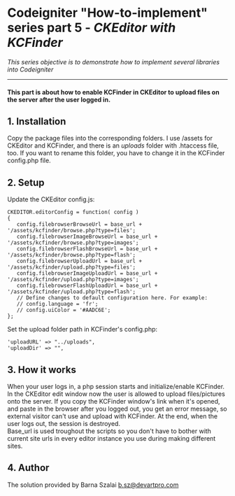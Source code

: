 # Codeigniter "How-to-implement" series part 5 - *CKEditor with KCFinder*

*This series objective is to demonstrate how to implement several libraries into Codeigniter*

***

#### This part is about how to enable KCFinder in CKEditor to upload files on the server after the user logged in.

## 1. Installation

Copy the package files into the corresponding folders. I use /assets for CKEditor and KCFinder, and there is an _uploads_ folder with .htaccess file, too. If you want to rename this folder, you have to change it in the KCFinder config.php file.

## 2. Setup

Update the CKEditor config.js:

    CKEDITOR.editorConfig = function( config )
    {
       config.filebrowserBrowseUrl = base_url + '/assets/kcfinder/browse.php?type=files';
       config.filebrowserImageBrowseUrl = base_url + '/assets/kcfinder/browse.php?type=images';
       config.filebrowserFlashBrowseUrl = base_url + '/assets/kcfinder/browse.php?type=flash';
       config.filebrowserUploadUrl = base_url + '/assets/kcfinder/upload.php?type=files';
       config.filebrowserImageUploadUrl = base_url + '/assets/kcfinder/upload.php?type=images';
       config.filebrowserFlashUploadUrl = base_url + '/assets/kcfinder/upload.php?type=flash';
       // Define changes to default configuration here. For example:
       // config.language = 'fr';
       // config.uiColor = '#AADC6E';
    };

Set the upload folder path in KCFinder's config.php:

    'uploadURL' => "../uploads",
    'uploadDir' => "",

## 3. How it works

When your user logs in, a php session starts and initialize/enable KCFinder. In the CKEditor edit window now the user is allowed to upload files/pictures onto the server. If you copy the KCFinder window's link when it's opened, and paste in the browser after you logged out, you get an error message, so external visitor can't use and upload with KCFinder. At the end, when the user logs out, the session is destroyed.  
Base_url is used troughout the scripts so you don't have to bother with current site urls in every editor instance you use during making different sites.

## 4. Author

The solution provided by Barna Szalai <b.sz@devartpro.com>